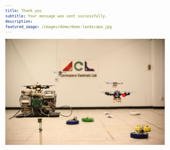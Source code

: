 ```yaml
---
title: Thank you
subtitle: Your message was sent successfully.
description: 
featured_image: /images/demo/demo-landscape.jpg
---
```


![](/images/social.jpg)